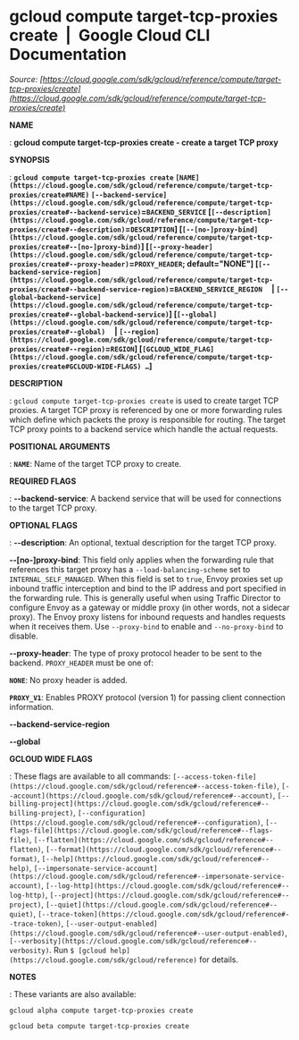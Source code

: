 # gcloud compute target-tcp-proxies create  |  Google Cloud CLI Documentation

*Source: [https://cloud.google.com/sdk/gcloud/reference/compute/target-tcp-proxies/create](https://cloud.google.com/sdk/gcloud/reference/compute/target-tcp-proxies/create)*

**NAME**

: **gcloud compute target-tcp-proxies create - create a target TCP proxy**

**SYNOPSIS**

: **`gcloud compute target-tcp-proxies create` `[NAME](https://cloud.google.com/sdk/gcloud/reference/compute/target-tcp-proxies/create#NAME)` `[--backend-service](https://cloud.google.com/sdk/gcloud/reference/compute/target-tcp-proxies/create#--backend-service)`=`BACKEND_SERVICE` [`[--description](https://cloud.google.com/sdk/gcloud/reference/compute/target-tcp-proxies/create#--description)`=`DESCRIPTION`] [`[--[no-]proxy-bind](https://cloud.google.com/sdk/gcloud/reference/compute/target-tcp-proxies/create#--[no-]proxy-bind)`] [`[--proxy-header](https://cloud.google.com/sdk/gcloud/reference/compute/target-tcp-proxies/create#--proxy-header)`=`PROXY_HEADER`; default="NONE"] [`[--backend-service-region](https://cloud.google.com/sdk/gcloud/reference/compute/target-tcp-proxies/create#--backend-service-region)`=`BACKEND_SERVICE_REGION`     | `[--global-backend-service](https://cloud.google.com/sdk/gcloud/reference/compute/target-tcp-proxies/create#--global-backend-service)`] [`[--global](https://cloud.google.com/sdk/gcloud/reference/compute/target-tcp-proxies/create#--global)`     | `[--region](https://cloud.google.com/sdk/gcloud/reference/compute/target-tcp-proxies/create#--region)`=`REGION`] [`[GCLOUD_WIDE_FLAG](https://cloud.google.com/sdk/gcloud/reference/compute/target-tcp-proxies/create#GCLOUD-WIDE-FLAGS) …`]**

**DESCRIPTION**

: `gcloud compute target-tcp-proxies create` is used to create target
TCP proxies. A target TCP proxy is referenced by one or more forwarding rules
which define which packets the proxy is responsible for routing. The target TCP
proxy points to a backend service which handle the actual requests.

**POSITIONAL ARGUMENTS**

: **`NAME`**:
Name of the target TCP proxy to create.

**REQUIRED FLAGS**

: **--backend-service**:
A backend service that will be used for connections to the target TCP proxy.

**OPTIONAL FLAGS**

: **--description**:
An optional, textual description for the target TCP proxy.

**--[no-]proxy-bind**:
This field only applies when the forwarding rule that references this target
proxy has a `--load-balancing-scheme` set to
`INTERNAL_SELF_MANAGED`.
When this field is set to `true`, Envoy proxies set up inbound
traffic interception and bind to the IP address and port specified in the
forwarding rule. This is generally useful when using Traffic Director to
configure Envoy as a gateway or middle proxy (in other words, not a sidecar
proxy). The Envoy proxy listens for inbound requests and handles requests when
it receives them.
Use `--proxy-bind` to enable and `--no-proxy-bind` to
disable.

**--proxy-header**:
The type of proxy protocol header to be sent to the backend.
`PROXY_HEADER` must be one of:

**`NONE`**:
No proxy header is added.

**`PROXY_V1`**:
Enables PROXY protocol (version 1) for passing client connection information.

**--backend-service-region**

**--global**

**GCLOUD WIDE FLAGS**

: These flags are available to all commands: `[--access-token-file](https://cloud.google.com/sdk/gcloud/reference#--access-token-file)`,
`[--account](https://cloud.google.com/sdk/gcloud/reference#--account)`, `[--billing-project](https://cloud.google.com/sdk/gcloud/reference#--billing-project)`,
`[--configuration](https://cloud.google.com/sdk/gcloud/reference#--configuration)`,
`[--flags-file](https://cloud.google.com/sdk/gcloud/reference#--flags-file)`,
`[--flatten](https://cloud.google.com/sdk/gcloud/reference#--flatten)`, `[--format](https://cloud.google.com/sdk/gcloud/reference#--format)`, `[--help](https://cloud.google.com/sdk/gcloud/reference#--help)`, `[--impersonate-service-account](https://cloud.google.com/sdk/gcloud/reference#--impersonate-service-account)`,
`[--log-http](https://cloud.google.com/sdk/gcloud/reference#--log-http)`,
`[--project](https://cloud.google.com/sdk/gcloud/reference#--project)`, `[--quiet](https://cloud.google.com/sdk/gcloud/reference#--quiet)`, `[--trace-token](https://cloud.google.com/sdk/gcloud/reference#--trace-token)`, `[--user-output-enabled](https://cloud.google.com/sdk/gcloud/reference#--user-output-enabled)`,
`[--verbosity](https://cloud.google.com/sdk/gcloud/reference#--verbosity)`.
Run `$ [gcloud help](https://cloud.google.com/sdk/gcloud/reference)` for details.

**NOTES**

: These variants are also available:

```
gcloud alpha compute target-tcp-proxies create
```

```
gcloud beta compute target-tcp-proxies create
```